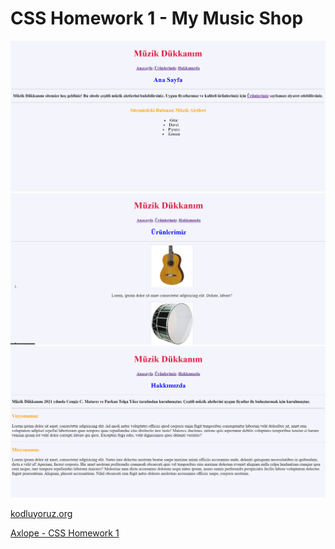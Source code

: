 # CSS Homework 1 - My Music Shop

![alt text](https://github.com/Axlope/css-homework1/blob/master/css-homework1.png)
![alt text](https://github.com/Axlope/css-homework1/blob/master/css-homework1.1.png)
![alt text](https://github.com/Axlope/css-homework1/blob/master/css-homework1.2.png)

<p><a href="https://kodluyoruz.org/">kodluyoruz.org</a><p>
<p><a href="https://axlope.github.io/css-homework1/">Axlope - CSS Homework 1</a><p>
